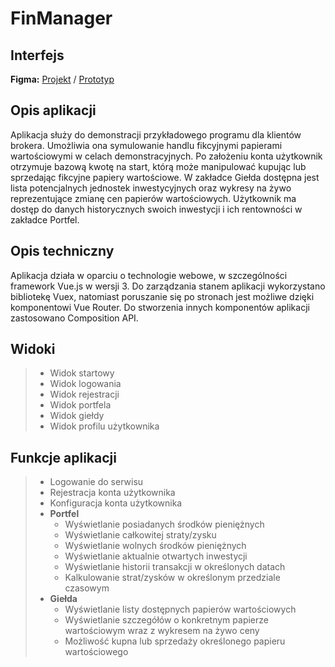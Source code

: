 # FinManager

## Interfejs
**Figma:** [Projekt](https://www.figma.com/file/tQ8YzVV6qm6BffaabQVOaT/VueApp?type=design&node-id=0%3A1&mode=design&t=qab1VNXqR0Ig3nz4-1) / [Prototyp](https://www.figma.com/proto/tQ8YzVV6qm6BffaabQVOaT/VueApp?type=design&node-id=3-7&t=yFqBzfTVJ9b6nJ6t-1&scaling=scale-down&page-id=0%3A1&mode=design)

## Opis aplikacji
Aplikacja służy do demonstracji przykładowego programu dla klientów brokera. Umożliwia ona symulowanie handlu fikcyjnymi papierami wartościowymi w celach demonstracyjnych. Po założeniu konta użytkownik otrzymuje bazową kwotę na start, którą może manipulować kupując lub sprzedając fikcyjne papiery wartościowe. W zakładce Giełda dostępna jest lista potencjalnych jednostek inwestycyjnych oraz wykresy na żywo reprezentujące zmianę cen papierów wartościowych. Użytkownik ma dostęp do danych historycznych swoich inwestycji i ich rentowności w zakładce Portfel.

## Opis techniczny
Aplikacja działa w oparciu o technologie webowe, w szczególności framework Vue.js w wersji 3. Do zarządzania stanem aplikacji wykorzystano bibliotekę Vuex, natomiast poruszanie się po stronach jest możliwe dzięki komponentowi Vue Router. Do stworzenia innych komponentów aplikacji zastosowano Composition API.

## Widoki
>   * Widok startowy
>   * Widok logowania
>   * Widok rejestracji
>   * Widok portfela
>   * Widok giełdy
>   * Widok profilu użytkownika

## Funkcje aplikacji
>   * Logowanie do serwisu
>   * Rejestracja konta użytkownika
>   * Konfiguracja konta użytkownika
>   * **Portfel**
>       * Wyświetlanie posiadanych środków pieniężnych
>       * Wyświetlanie całkowitej straty/zysku
>       * Wyświetlanie wolnych środków pieniężnych
>       * Wyświetlanie aktualnie otwartych inwestycji
>       * Wyświetlanie historii transakcji w określonych datach
>       * Kalkulowanie strat/zysków w określonym przedziale czasowym
>   * **Giełda**
>       * Wyświetlanie listy dostępnych papierów wartościowych
>       * Wyświetlanie szczegółów o konkretnym papierze wartościowym wraz z wykresem na żywo ceny
>       * Możliwość kupna lub sprzedaży określonego papieru wartościowego